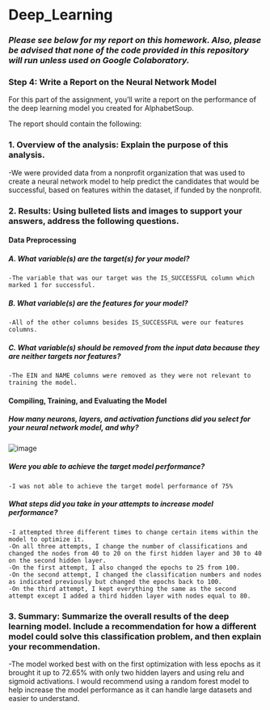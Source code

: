 # Deep_Learning

### *Please see below for my report on this homework. Also, please be advised that none of the code provided in this repository will run unless used on Google Colaboratory.*


### **Step 4: Write a Report on the Neural Network Model**

For this part of the assignment, you’ll write a report on the performance of the deep learning model you created for AlphabetSoup.

The report should contain the following:


### **1. Overview of the analysis: Explain the purpose of this analysis.**

-We were provided data from a nonprofit organization that was used to create a neural network model to help predict the candidates that would be successful, based on features within the dataset, if funded by the nonprofit.


### **2. Results: Using bulleted lists and images to support your answers, address the following questions.**


#### Data Preprocessing

##### A. What variable(s) are the target(s) for your model?
	-The variable that was our target was the IS_SUCCESSFUL column which marked 1 for successful.
##### B. What variable(s) are the features for your model?
	-All of the other columns besides IS_SUCCESSFUL were our features columns.
##### C. What variable(s) should be removed from the input data because they are neither targets nor features?
	-The EIN and NAME columns were removed as they were not relevant to training the model.

#### **Compiling, Training, and Evaluating the Model**
##### **How many neurons, layers, and activation functions did you select for your neural network model, and why?**
![image](https://user-images.githubusercontent.com/100641752/187561869-4867e937-a1c4-466b-9a7e-268deaa20cb6.png)

##### Were you able to achieve the target model performance?
	-I was not able to achieve the target model performance of 75%
##### What steps did you take in your attempts to increase model performance?
	-I attempted three different times to change certain items within the model to optimize it. 
	-On all three attempts, I change the number of classifications and changed the nodes from 40 to 20 on the first hidden layer and 30 to 40 on the second hidden layer. 
	-On the first attempt, I also changed the epochs to 25 from 100. 
	-On the second attempt, I changed the classification numbers and nodes as indicated previously but changed the epochs back to 100. 
	-On the third attempt, I kept everything the same as the second attempt except I added a third hidden layer with nodes equal to 80.

### 3. Summary: Summarize the overall results of the deep learning model. Include a recommendation for how a different model could solve this classification problem, and then explain your recommendation.
-The model worked best with on the first optimization with less epochs as it brought it up to 72.65% with only two hidden layers and using relu and sigmoid activations. I would recommend using a random forest model to help increase the model performance as it can handle large datasets and easier to understand.
